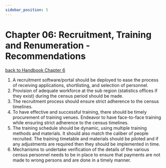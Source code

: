 ```yaml
---
sidebar_position: 5
---
```


# Chapter 06: Recruitment, Training and Renumeration - Recommendations
[back to Handbook Chapter 6](/docs/category/chapter-06-recruitment-training-and-renumeration)

1. A recruitment software/portal should be deployed to ease the process of receiving applications, shortlisting, and selection of personnel.
2. Provision of adequate workforce at the sub region (statistics offices if they exist) during the census period should be made.
3. The recruitment process should ensure strict adherence to the census timelines.
4. To have effective and successful training, there should be timely procurement of training venues. Endeavor to have face-to-face training while ensuring strict adherence to the census timelines.
5. The training schedule should be dynamic, using multiple training methods and materials. It should also match the caliber of people recruited. The training timetable and materials should be piloted and if any adjustments are required then they should be implemented in time.
6. Mechanisms to undertake verification of the details of the various census personnel needs to be in place to ensure that payments are not made to wrong persons and are done in a timely manner.
   
   
